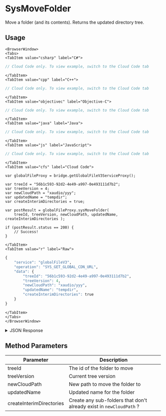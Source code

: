 # SysMoveFolder

Move a folder (and its contents). Returns the updated directory tree.

<PartialServop service_name="globalFileV3" operation_name="SYS_MOVE_FOLDER" />

## Usage

```mdx-code-block
<BrowserWindow>
<Tabs>
<TabItem value="csharp" label="C#">
```

```csharp
// Cloud Code only. To view example, switch to the Cloud Code tab
```

```mdx-code-block
</TabItem>
<TabItem value="cpp" label="C++">
```

```cpp
// Cloud Code only. To view example, switch to the Cloud Code tab
```

```mdx-code-block
</TabItem>
<TabItem value="objectivec" label="Objective-C">
```

```objectivec
// Cloud Code only. To view example, switch to the Cloud Code tab
```

```mdx-code-block
</TabItem>
<TabItem value="java" label="Java">
```

```java
// Cloud Code only. To view example, switch to the Cloud Code tab
```

```mdx-code-block
</TabItem>
<TabItem value="js" label="JavaScript">
```

```javascript
// Cloud Code only. To view example, switch to the Cloud Code tab
```

```mdx-code-block
</TabItem>
<TabItem value="cfs" label="Cloud Code">
```

```cfscript
var globalFileProxy = bridge.getGlobalFileV3ServiceProxy();

var treeId = "56b1c593-92d2-4e49-a997-0e493111d7b2";
var treeVersion = 4;
var newCloudPath = "xaudio/yyy";
var updatedName = "tempdir";
var createInterimDirectories = true;

var postResult = globalFileProxy.sysMoveFolder(
    treeId, treeVersion, newCloudPath, updatedName, createInterimDirectories );

if (postResult.status == 200) {
    // Success!
}
```

```mdx-code-block
</TabItem>
<TabItem value="r" label="Raw">
```

```r
{
	"service": "globalFileV3",
	"operation": "SYS_GET_GLOBAL_CDN_URL",
	"data": {
        "treeId": "56b1c593-92d2-4e49-a997-0e493111d7b2",
        "treeVersion": 4,
        "newCloudPath": "xaudio/yyy",
        "updatedName": "tempdir",
        "createInterimDirectories": true
	}
}
```

```mdx-code-block
</TabItem>
</Tabs>
</BrowserWindow>
```

<details>
<summary>JSON Response</summary>

```json
{
    "status": 200,
    "data": {
        "globalTree": {
            "tree": [
                {
                    "treeId": "2188e9cf-27fa-4a33-8d06-3306f9a74bf8",
                    "name": "art",
                    "type": "Folder",
                    "desc": "Folder for art assets",
                    "children": null
                },
                {
                    "treeId": "146cce63-da7a-40c7-bd57-5b5f81607523",
                    "name": "audio",
                    "type": "Folder",
                    "desc": "For audio files",
                    "children": [
                        {
                            "treeId": "1330b5c1-5af4-46d9-820e-c0de1c109366",
                            "name": "xxx",
                            "type": "Folder",
                            "desc": null,
                            "children": null
                        }
                    ]
                },
                {
                    "treeId": "4a98c288-e1ab-4cb8-bdf4-66f7d4ea0739",
                    "name": "xaudio",
                    "type": "Folder",
                    "desc": "",
                    "children": [
                        {
                            "treeId": "02888d60-3caa-4b9a-b9b0-9d8eac5d410d",
                            "name": "yyy",
                            "type": "Folder",
                            "desc": "",
                            "children": [
                                {
                                    "treeId": "56b1c593-92d2-4e49-a997-0e493111d7b2",
                                    "name": "tempdir",
                                    "type": "Folder",
                                    "desc": "Seeing how multilevel works",
                                    "children": null
                                }
                            ]
                        }
                    ]
                }
            ],
            "treeVersion": 5
        }
    }
}
```
</details>

## Method Parameters
Parameter | Description
--------- | -----------
treeId | The id of the folder to move
treeVersion | Current tree version
newCloudPath | New path to move the folder to
updatedName | Updated name for the folder
createInterimDirectories | Create any sub-folders that don't already exist in `newCloudPath` ?


